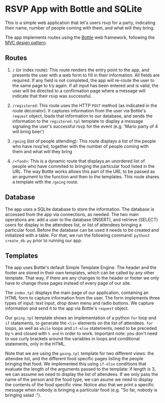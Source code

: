 # RSVP App with Bottle and SQLite

This is a simple web application that let's users rsvp for a party, indicating their name, number of people coming with them, and what will they bring. 

The app implements routes using the [Bottle](https://bottlepy.org) web framework, following the [MVC design pattern](https://www.geeksforgeeks.org/mvc-design-pattern/#). 

## Routes

1. `/` (or index route): This route renders the entry point to the app, and presents the user with a web form to fill in their information. All fields are required. If any field is not completed, the app will re-route the user to the same page to try again. If all input has been entered and is valid, the user will be directed to a confirmation page where a message will indicate that their rsvp was successful.

2. `/registered`: This route uses the HTTP `POST` method (as indicated in the route decorator). It captures information from the user via Bottle's `request` object, loads that information to our database, and sends the information to the `registered.tpl` template to display a message signaling the user's successful rsvp for the event (e.g. 'Mario party of 4 will bring beer')

3. `/going` (list of people attending): This route displays a list of the people who have rsvp'ed, together with the number of people coming with them and what will they bring

4. `/<food>`: This is a dynamic route that displays an unordered list of people who have commited to bringing the particular food listed in the URL. The way Bottle works allows this part of the URL to be passed as an argument to the function and then to the templates. This route shares a template with the `/going` route.

## Database

The app uses a SQLite database to store the information. The database is accessed from the app via connections, as needed. The two main operations are: add a user to the database (INSERT), and retrieve (SELECT) users for display in the attendees list, or list of attendees bringing a particular food. Before the database can be used it needs to be created and initialized with a table. For that, we run the following command: `python3 create_db.py` prior to running our app.

## Templates

The app uses Bottle's default Simple Template Engine. The header and the footer are stored in their own templates, which can be called by any other template. That way, if there are any changes to the header or footer we only have to change those pages instead of every page of our site. 

The `index.tpl` displays the main page of our application, containing an HTML form to capture information from the user. The form implements three types of input: text input, drop down menu and radio buttons. We capture information and send it to the app via Bottle's `request` object.

Our `going.tpl` template shows an implementation of a python `for` loop and `if` statements, to generate the `<li>` elements on the list of attendees. `for` loops, as well as `while` loops and `if-else` statements, need to be preceded by `%` and closed with `% end` in order to work. Important note: you don't need to use curly brackets around the variables in loops and conditional statements, only in the HTML.

Note that we are using the `going.tpl` template for two different views: the attendee list, and the different food specific pages listing the people bringing that food. We implemented this using `if-else` conditions that evaluate the length of the arguments passed to the template: if length is 3, we can assume we need to display the list of attendees. If we only pass the name of the person and the food type, we can asume we need to display the contents of the food specific view. Notice also that we print a specific message when nobody is bringing a particular food (e.g. "So far, nobody is bringing salad :\").